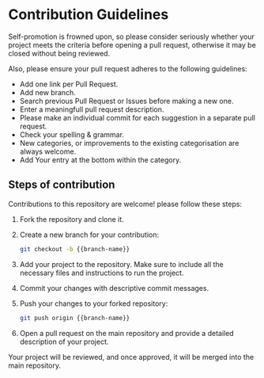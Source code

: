 # Contribution Guidelines

Self-promotion is frowned upon, so please consider seriously whether your project meets the criteria before opening a pull request, otherwise it may be closed without being reviewed.

Also, please ensure your pull request adheres to the following guidelines:

- Add one link per Pull Request.
- Add new branch.
- Search previous Pull Request or Issues before making a new one.
- Enter a meaningfull pull request description.
- Please make an individual commit for each suggestion in a separate pull request.
- Check your spelling & grammar.
- New categories, or improvements to the existing categorisation are always welcome.
- Add Your entry at the bottom within the category.

## Steps of contribution

Contributions to this repository are welcome! please follow these steps:

1. Fork the repository and clone it.

2. Create a new branch for your contribution:

   ```bash
   git checkout -b {{branch-name}}
   ```

3. Add your project to the repository. Make sure to include all the necessary files and instructions to run the project.

4. Commit your changes with descriptive commit messages.

5. Push your changes to your forked repository:

   ```bash
   git push origin {{branch-name}}
   ```

6. Open a pull request on the main repository and provide a detailed description of your project.

Your project will be reviewed, and once approved, it will be merged into the main repository.

